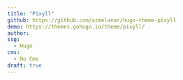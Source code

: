 ```yaml
---
title: "Pixyll"
github: https://github.com/azmelanar/hugo-theme-pixyll
demo: https://themes.gohugo.io/theme/pixyll/
author: 
ssg:
  - Hugo
cms:
  - No Cms
draft: true
---
```

